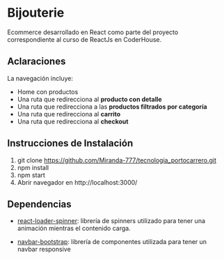 # Bijouterie

Ecommerce desarrollado en React como parte del proyecto correspondiente al curso de ReactJs en CoderHouse.

## Aclaraciones
La navegación incluye:

-   Home con productos
-   Una ruta que redirecciona al **producto con detalle**
-   Una ruta que redirecciona a las **productos filtrados por categoría**
-   Una ruta que redirecciona al **carrito**
-   Una ruta que redirecciona al **checkout**

## Instrucciones de Instalación
 1. git clone https://github.com/Miranda-777/tecnologia_portocarrero.git
 2. npm install
 3. npm start
 4. Abrir navegador en http://localhost:3000/


## Dependencias

 - [react-loader-spinner](https://www.npmjs.com/package/react-loader-spinner): librería de spinners utilizado para tener una animación mientras el contenido carga.

- [navbar-bootstrap](https://react-bootstrap.github.io/components/navbar/): librería de componentes utilizada para tener un navbar responsive
